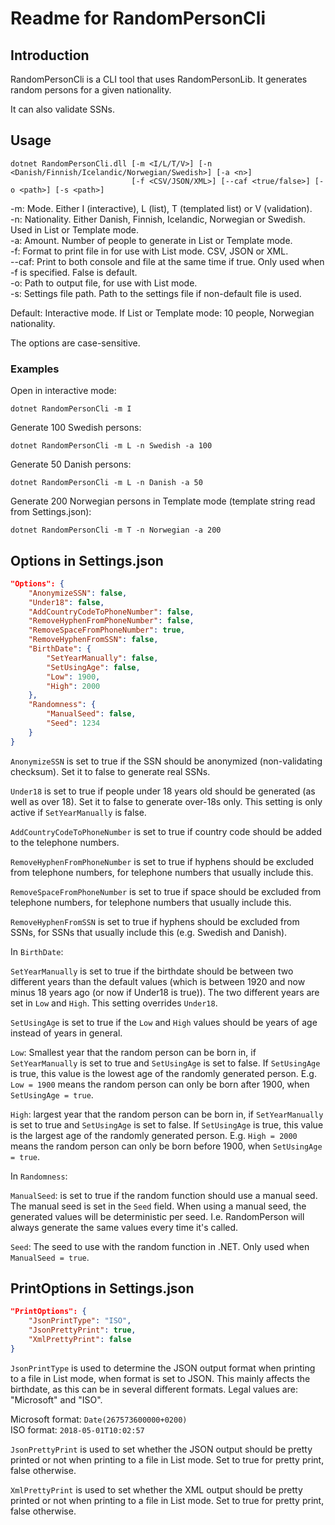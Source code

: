 ﻿# Readme for RandomPersonCli

## Introduction

RandomPersonCli is a CLI tool that uses RandomPersonLib.
It generates random persons for a given nationality.

It can also validate SSNs.

## Usage

```
dotnet RandomPersonCli.dll [-m <I/L/T/V>] [-n <Danish/Finnish/Icelandic/Norwegian/Swedish>] [-a <n>]
						   [-f <CSV/JSON/XML>] [--caf <true/false>] [-o <path>] [-s <path>]
```

-m: Mode. Either I (interactive), L (list), T (templated list) or V (validation).<br />
-n: Nationality. Either Danish, Finnish, Icelandic, Norwegian or Swedish. Used in List or Template mode.<br />
-a: Amount. Number of people to generate in List or Template mode.<br />
-f: Format to print file in for use with List mode. CSV, JSON or XML.<br />
--caf: Print to both console and file at the same time if true. Only used when -f is specified. False is default.<br />
-o: Path to output file, for use with List mode.<br />
-s: Settings file path. Path to the settings file if non-default file is used.<br />

Default: Interactive mode. If List or Template mode: 10 people, Norwegian nationality.

The options are case-sensitive.

### Examples

Open in interactive mode:

```dotnet RandomPersonCli -m I```

Generate 100 Swedish persons:

```dotnet RandomPersonCli -m L -n Swedish -a 100```

Generate 50 Danish persons:

```dotnet RandomPersonCli -m L -n Danish -a 50```

Generate 200 Norwegian persons in Template mode (template string read from Settings.json):

```dotnet RandomPersonCli -m T -n Norwegian -a 200```

## Options in Settings.json

```json
"Options": {
    "AnonymizeSSN": false,
    "Under18": false,
    "AddCountryCodeToPhoneNumber": false,
    "RemoveHyphenFromPhoneNumber": false,
    "RemoveSpaceFromPhoneNumber": true,
    "RemoveHyphenFromSSN": false,
    "BirthDate": {
        "SetYearManually": false,
        "SetUsingAge": false,
        "Low": 1900,
        "High": 2000
    },
    "Randomness": {
        "ManualSeed": false,
        "Seed": 1234
    }
}
```

`AnonymizeSSN` is set to true if the SSN should be anonymized (non-validating checksum).
Set it to false to generate real SSNs.

`Under18` is set to true if people under 18 years old should be generated (as well as over 18).
Set it to false to generate over-18s only. This setting is only active if `SetYearManually` is
false.

`AddCountryCodeToPhoneNumber` is set to true if country code should be added to the
telephone numbers.

`RemoveHyphenFromPhoneNumber` is set to true if hyphens should be excluded from telephone
numbers, for telephone numbers that usually include this.

`RemoveSpaceFromPhoneNumber` is set to true if space should be excluded from telephone
numbers, for telephone numbers that usually include this.

`RemoveHyphenFromSSN` is set to true if hyphens should be excluded from SSNs, for SSNs
that usually include this (e.g. Swedish and Danish).

In `BirthDate`:

`SetYearManually` is set to true if the birthdate should be between two different years than
the default values (which is between 1920 and now minus 18 years ago (or now if Under18 is true)).
The two different years are set in `Low` and `High`. This setting overrides `Under18`.

`SetUsingAge` is set to true if the `Low` and `High` values should be years of age instead of
years in general.

`Low`: Smallest year that the random person can be born in, if `SetYearManually` is set to true
and `SetUsingAge` is set to false. If `SetUsingAge` is true, this value is the lowest age of
the randomly generated person. E.g. `Low = 1900` means the random person can only be born after
1900, when `SetUsingAge = true`.

`High`: largest year that the random person can be born in, if `SetYearManually` is set to true
and `SetUsingAge` is set to false. If `SetUsingAge` is true, this value is the largest age of
the randomly generated person. E.g. `High = 2000` means the random person can only be born before
1900, when `SetUsingAge = true`.

In `Randomness`:

`ManualSeed`: is set to true if the random function should use a manual seed. The manual seed is
set in the `Seed` field. When using a manual seed, the generated values will be deterministic per
seed. I.e. RandomPerson will always generate the same values every time it's called.

`Seed`: The seed to use with the random function in .NET. Only used when `ManualSeed = true`.

## PrintOptions in Settings.json

```json
"PrintOptions": {
    "JsonPrintType": "ISO",
    "JsonPrettyPrint": true,
    "XmlPrettyPrint": false
}
```

`JsonPrintType` is used to determine the JSON output format when printing to a file in
List mode, when format is set to JSON. This mainly affects the birthdate, as this can be
in several different formats. Legal values are: "Microsoft" and "ISO".

Microsoft format: `Date(267573600000+0200)` <br />
ISO       format: `2018-05-01T10:02:57`

`JsonPrettyPrint` is used to set whether the JSON output should be pretty printed or not
when printing to a file in List mode. Set to true for pretty print, false otherwise.

`XmlPrettyPrint` is used to set whether the XML output should be pretty printed or not
when printing to a file in List mode. Set to true for pretty print, false otherwise.
